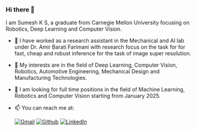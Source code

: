 ### Hi there 👋
I am Sumesh K S, a graduate from Carnegie Mellon University focusing on Robotics, Deep Learning and Computer Vision.

- 🔭 I have worked as a research assistant in the Mechanical and AI lab under Dr. Amir Barati Farimani with research focus on the task for for fast, cheap and robust inference for the task of image super resolution.
- 🌱 My interests are in the field of Deep Learning, Computer Vision, Robotics, Automotive Engineering, Mechanical Design and Manufacturing Technologies.
- 🤔 I am looking for full time positions in the field of Machine Learning, Robotics and Computer Vision starting from January 2025.
- 📫 You can reach me at:
  
  <p>
  <a href="mailto:sumesh312000@gmail.com" target="_blank"><img alt="Gmail" src="https://img.shields.io/badge/Gmail-D14836?style=for-the-badge&logo=gmail&logoColor=white" /></a> 
  <a href="https://github.com/Sumesh-Suresh" target="_blank"><img alt="Github" src="https://img.shields.io/badge/GitHub-%2312100E.svg?&style=for-the-badge&logo=Github&logoColor=white" /></a>  
  <a href="https://www.linkedin.com/in/sumesh-kalam-suresh/" target="_blank"><img alt="LinkedIn"src="https://img.shields.io/badge/linkedin-%230077B5.svg?&style=for-the-badge&logo=linkedin&logoColor=white"/></a>
  </p>

<!--


Here are some ideas to get you started:



- 👯 I’m looking to collaborate on ...
- 🤔 I’m looking for help with ...
- 💬 Ask me about ...
- 📫 How to reach me: ...
- 😄 Pronouns: ...
- ⚡ Fun fact: ...
-->
